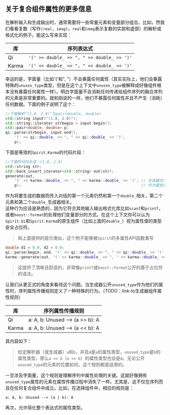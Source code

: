 ## 关于复合组件属性的更多信息
在解析输入和生成输出时，通常需要将一些常量元素和变量部分组合。比如，然我们看看复数（写作`(real, imag)`，`real`和`imag`表示复数的实部和虚部）的解析或格式化的例子。能这么写来实现：  

| 库 | 序列表达式 |
| --- | --- |
| Qi | `'(' >> double_ >> ", " >> double_ >> ')'` |
| Karma | `'(' << double_ << ", " << double_ << ')'` |

幸运的是，字面量（比如'('和", "）不会暴露任何属性（其实实际上，他们会暴露特殊的`unuses_type`类型，但是在这个上下文中`unuses_type`被解释成好像组件根本没有暴露任何属性一样）。明白字面量不会消耗任何传递给组件序列的融合序列的元素是非常重要的。就和刚说的一样，他们不暴露任何属性并且不产生（消耗）任何数据。下面的例子说明了这个：  
``` c++  
//下面解析"(1.0, 2.0)"为pair<double, double>
std::string input("(1.0, 2.0)");
std::string::iterator strbegin = input.begin();
std::pair<double, double> p;
qi::parse(strbegin, input.end(),
    '(' >> qi::double_ >> ", " >> qi::double_ >> ')',
    p);
```
下面是等效的`Spirit.Karma`的代码片段：  
``` c++
//下面的代码生成：(1.0, 2.0)
std::string str;
std::back_insert_iterator<std::string> out(str);
generate(out,
    '(' << karma::double_ << ", " << karma::double_ << ')', // 生成器文法（格式化描述）
    p);                                                     // 作为属性使用的数据
```
作为将要生成的数据而传入对组的第一个元素仍然和第一个`double_`相关，第二个元素和第二个`double_`生成器相关。  
这种行为应该是熟悉的，因为它符合其他输入输出格式化库比如`scanf`和`printf`，或者`boost::format`的处理他们变量部分的方式。在这个上下文你可以认为`Spirit.Qi`和`Spirit.Karma`的原生组件（比如上面的`double_`）视为属性值的类型安全占位符。  
> 和上面提供的提示类似，这个例子能够被`Spirit`的多属性API函数重写
``` c++
double d1 = 0.0, d2 = 0.0;
qi::parse(begin, end, '(' >> qi::double_ >> ", " >> qi::double_ >> ')', d1, d2);
karma::generate(out, '(' << karma::double_ << ", " << karma::double_ << ')', d1, d2);
```
> 这提供了清晰且舒适的，非常像`printf`或`boost::format`公开的基于占位符的语法。  

让我们从更正式的角度来看待这个问题。当生成器公开`unused_type`作为他们的属性时，序列属性传播规则定义了一种特殊的行为。（TODO：link-to生成器组件属性规则）

| 库 | 序列属性传播规则 |
| --- | --- |
| Qi | a: A, b: Unused --> (a >> b): A |
| Karma | a: A, b: Unused --> (a << b): A |

其内容如下：
> 给定解析器（或生成器）`a`和`b`，并且`A`是`a`的属性类型，`unused_type`是`b`的属性类型，那么`a >> b`（`a << b`）的属性类型也会是`A`。无论公开`unused_type`的元素的位置如何，这个规则都是适用的。  

一旦涉及字面量，这个规则是理解序列中属性处理的关键。这就好像拥有`unused_type`属性的元素在属性传播过程中消失了一样。尤其是，这不仅在序列而且在任何复合组件中成立。比如，在选择组件中，相应的规则是：  
```
a: A, b: Unused --> (a | b): A
```
再次，允许简化整个表达式的属性类型。  
